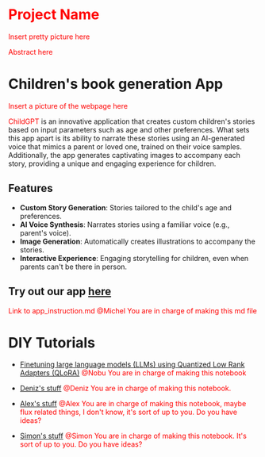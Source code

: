 # <font color="red"> Project Name</font>

<font color="red"> Insert pretty picture here </font>

<font color="red"> Abstract here </font>


# Children's book generation App

<font color="red"> Insert a picture of the webpage here </font>

<font color="red">ChildGPT</font> is an innovative application that creates custom children's stories based on input parameters such as age and other preferences. What sets this app apart is its ability to narrate these stories using an AI-generated voice that mimics a parent or loved one, trained on their voice samples. Additionally, the app generates captivating images to accompany each story, providing a unique and engaging experience for children.

## Features

- **Custom Story Generation**: Stories tailored to the child's age and preferences.
- **AI Voice Synthesis**: Narrates stories using a familiar voice (e.g., parent's voice).
- **Image Generation**: Automatically creates illustrations to accompany the stories.
- **Interactive Experience**: Engaging storytelling for children, even when parents can't be there in person.

## Try out our app [here](https://) 
<font color="red"> Link to app_instruction.md @Michel You are in charge of making this md file </font>



# DIY Tutorials

- [Finetuning large language models (LLMs) using Quantized Low Rank Adapters (QLoRA)](https://) <font color="red"> @Nobu You are in charge of making this notebook </font>

- [Deniz's stuff](https://) <font color="red"> @Deniz You are in charge of making this notebook. </font>

- [Alex's stuff](https://) <font color="red"> @Alex You are in charge of making this notebook, maybe flux related things, I don't know, it's sort of up to you. Do you have ideas? </font>

- [Simon's stuff](https://) <font color="red"> @Simon You are in charge of making this notebook. It's sort of up to you. Do you have ideas?</font>
